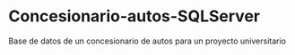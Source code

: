 # Concesionario-autos-SQLServer
Base de datos de un concesionario de autos para un proyecto universitario
